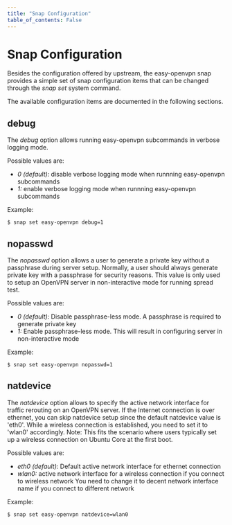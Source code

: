 ```yaml
---
title: "Snap Configuration"
table_of_contents: False
---
```


# Snap Configuration

Besides the configuration offered by upstream, the easy-openvpn snap provides a 
simple set of snap configuration items that can be changed through the *snap set* system
command.  

The available configuration items are documented in the following sections.

## debug

The *debug* option allows running easy-openvpn subcommands in verbose logging mode.

Possible values are:

 * *0 (default):* disable verbose logging mode when runnning easy-openvpn subcommands
 * *1:* enable verbose logging mode when runnning easy-openvpn subcommands

Example:

```
$ snap set easy-openvpn debug=1
```

## nopasswd

The *nopasswd* option allows a user to generate a private key without a passphrase during server setup.
Normally, a user should always generate private key with a passphrase for security reasons.
This value is only used to setup an OpenVPN server in non-interactive mode for running spread test.

Possible values are:

 * *0 (default):* Disable passphrase-less mode. A passphrase is required to generate private key
 * *1:* Enable passphrase-less mode. This will result in configuring server in non-interactive mode

Example:

```
$ snap set easy-openvpn nopasswd=1
```

## natdevice


The *natdevice* option allows to specify the active network interface for traffic rerouting on an OpenVPN server.
If the Internet connection is over ethernet, you can skip natdevice setup since the default natdevice value is 'eth0'.
While a wireless connection is established, you need to set it to 'wlan0' accordingly.
Note: This fits the scenario where users typically set up a wireless connection on Ubuntu Core at the first boot.

Possible values are:

 * *eth0 (default):* Default active network interface for ethernet connection
 * *wlan0:* active network interface for a wireless connection if you connect to wireless network
           You need to change it to decent network interface name if you connect to different network
          
Example:

```
$ snap set easy-openvpn natdevice=wlan0
```
